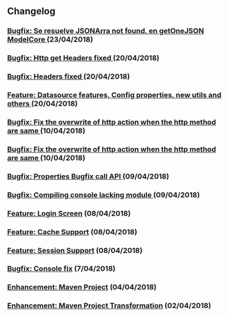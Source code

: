 ## Changelog

### [Bugfix: Se resuelve JSONArra not found, en getOneJSON ModelCore ](https://github.com/acalvoa/earlgrey/pull/49) (23/04/2018) 
### [Bugfix: Http get Headers fixed ](https://github.com/acalvoa/earlgrey/pull/47) (20/04/2018) 
### [Bugfix: Headers fixed ](https://github.com/acalvoa/earlgrey/pull/45) (20/04/2018) 
### [Feature: Datasource features, Config properties, new utils and others ](https://github.com/acalvoa/earlgrey/pull/36)(20/04/2018) 
### [Bugfix: Fix the overwrite of http action when the http method are same ](https://github.com/acalvoa/earlgrey/pull/32) (10/04/2018)
### [Bugfix: Fix the overwrite of http action when the http method are same ](https://github.com/acalvoa/earlgrey/pull/32) (10/04/2018)
### [Bugfix: Properties Bugfix call API ](https://github.com/acalvoa/earlgrey/pull/28) (09/04/2018)
### [Bugfix: Compiling console lacking module ](https://github.com/acalvoa/earlgrey/pull/26) (09/04/2018)
### [Feature: Login Screen](https://github.com/acalvoa/earlgrey/pull/17) (08/04/2018)
### [Feature: Cache Support](https://github.com/acalvoa/earlgrey/pull/15) (08/04/2018)
### [Feature: Session Support](https://github.com/acalvoa/earlgrey/pull/14) (08/04/2018)
### [Bugfix: Console fix](https://github.com/acalvoa/earlgrey/pull/12) (7/04/2018)
### [Enhancement: Maven Project](https://github.com/acalvoa/earlgrey/pull/4) (04/04/2018)
### [Enhancement: Maven Project Transformation](https://github.com/acalvoa/earlgrey/pull/3) (02/04/2018)
